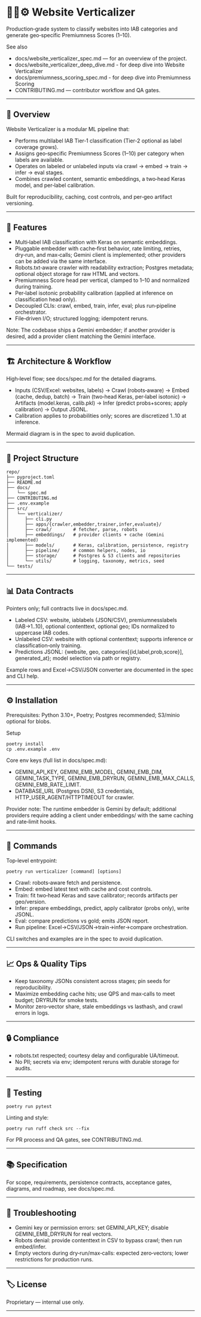 # 🤖➿⚙ Website Verticalizer
Production‑grade system to classify websites into IAB categories and generate geo‑specific Premiumness Scores (1–10).

See also
- docs/website_verticalizer_spec.md — for an oveerview of the project.
- docs/website_verticalizer_deep_dive.md - for deep dive into Website Verticalizer
- docs/premiumness_scoring_spec.md - for deep dive into Premiumness Scoring
- CONTRIBUTING.md — contributor workflow and QA gates.

***

## 📌 Overview
Website Verticalizer is a modular ML pipeline that:
- Performs multilabel IAB Tier‑1 classification (Tier‑2 optional as label coverage grows).
- Assigns geo‑specific Premiumness Scores (1–10) per category when labels are available.
- Operates on labeled or unlabeled inputs via crawl → embed → train → infer → eval stages.
- Combines crawled content, semantic embeddings, a two‑head Keras model, and per‑label calibration.

Built for reproducibility, caching, cost controls, and per‑geo artifact versioning.

***

## 🚀 Features
- Multi‑label IAB classification with Keras on semantic embeddings.
- Pluggable embedder with cache‑first behavior, rate limiting, retries, dry‑run, and max‑calls; Gemini client is implemented; other providers can be added via the same interface.
- Robots.txt‑aware crawler with readability extraction; Postgres metadata; optional object storage for raw HTML and vectors.
- Premiumness Score head per vertical, clamped to 1–10 and normalized during training.
- Per‑label isotonic probability calibration (applied at inference on classification head only).
- Decoupled CLIs: crawl, embed, train, infer, eval; plus run‑pipeline orchestrator.
- File‑driven I/O; structured logging; idempotent reruns.

Note: The codebase ships a Gemini embedder; if another provider is desired, add a provider client matching the Gemini interface.

***

## 🏗 Architecture & Workflow
High‑level flow; see docs/spec.md for the detailed diagrams.
- Inputs (CSV/Excel: websites, labels) → Crawl (robots‑aware) → Embed (cache, dedup, batch) → Train (two‑head Keras, per‑label isotonic) → Artifacts (model.keras, calib.pkl) → Infer (predict probs+scores; apply calibration) → Output JSONL.
- Calibration applies to probabilities only; scores are discretized 1..10 at inference.

Mermaid diagram is in the spec to avoid duplication.

***

## 📂 Project Structure
```
repo/
├── pyproject.toml
├── README.md
├── docs/
│   └── spec.md
├── CONTRIBUTING.md
├── .env.example
├── src/
│   └── verticalizer/
│      ├── cli.py
│      ├── apps/{crawler,embedder,trainer,infer,evaluate}/
│      ├── crawl/        # fetcher, parse, robots
│      ├── embeddings/   # provider clients + cache (Gemini implemented)
│      ├── models/       # Keras, calibration, persistence, registry
│      ├── pipeline/     # common helpers, nodes, io
│      ├── storage/      # Postgres & S3 clients and repositories
│      └── utils/        # logging, taxonomy, metrics, seed
└── tests/
```


***

## 📊 Data Contracts
Pointers only; full contracts live in docs/spec.md.

- Labeled CSV: website, iablabels (JSON/CSV), premiumnesslabels (IAB→1..10), optional contenttext, optional geo; IDs normalized to uppercase IAB codes.
- Unlabeled CSV: website with optional contenttext; supports inference or classification‑only training.
- Predictions JSONL: {website, geo, categories[{id,label,prob,score}], generated_at}; model selection via path or registry.

Example rows and Excel→CSV/JSON converter are documented in the spec and CLI help.

***

## ⚙️ Installation
Prerequisites: Python 3.10+, Poetry; Postgres recommended; S3/minio optional for blobs.

Setup
```
poetry install
cp .env.example .env
```
Core env keys (full list in docs/spec.md):
- GEMINI_API_KEY, GEMINI_EMB_MODEL, GEMINI_EMB_DIM, GEMINI_TASK_TYPE, GEMINI_EMB_DRYRUN, GEMINI_EMB_MAX_CALLS, GEMINI_EMB_RATE_LIMIT.
- DATABASE_URL (Postgres DSN), S3 credentials, HTTP_USER_AGENT/HTTPTIMEOUT for crawler.

Provider note: The runtime embedder is Gemini by default; additional providers require adding a client under embeddings/ with the same caching and rate‑limit hooks.

***

## 📜 Commands
Top‑level entrypoint:
```
poetry run verticalizer [command] [options]
```
- Crawl: robots‑aware fetch and persistence.
- Embed: embed latest text with cache and cost controls.
- Train: fit two‑head Keras and save calibrator; records artifacts per geo/version.
- Infer: prepare embeddings, predict, apply calibrator (probs only), write JSONL.
- Eval: compare predictions vs gold; emits JSON report.
- Run pipeline: Excel→CSV/JSON→train→infer→compare orchestration.

CLI switches and examples are in the spec to avoid duplication.

***

## 📈 Ops & Quality Tips
- Keep taxonomy JSONs consistent across stages; pin seeds for reproducibility.
- Maximize embedding cache hits; use QPS and max‑calls to meet budget; DRYRUN for smoke tests.
- Monitor zero‑vector share, stale embeddings vs lasthash, and crawl errors in logs.

***

## 🔒 Compliance
- robots.txt respected; courtesy delay and configurable UA/timeout.
- No PII; secrets via env; idempotent reruns with durable storage for audits.

***

## 🧪 Testing
```
poetry run pytest
```
Linting and style:
```
poetry run ruff check src --fix
```
For PR process and QA gates, see CONTRIBUTING.md.

***

## 📚 Specification
For scope, requirements, persistence contracts, acceptance gates, diagrams, and roadmap, see docs/spec.md.

***

## 🧭 Troubleshooting
- Gemini key or permission errors: set GEMINI_API_KEY; disable GEMINI_EMB_DRYRUN for real vectors.
- Robots denial: provide contenttext in CSV to bypass crawl; then run embed/infer.
- Empty vectors during dry‑run/max‑calls: expected zero‑vectors; lower restrictions for production runs.

***

## 🏷 License
Proprietary — internal use only.

***